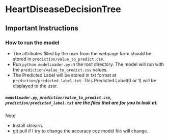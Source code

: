 # HeartDiseaseDecisionTree

## Important Instructions

### How to run the model

- The attributes filled by the user from the webpage form should be stored in ```prediction/value_to_predict.csv```.
- Run ```python modelLoader.py``` in the root directory. The model will run with the ```prediction/value_to_predict.csv``` values.
- The Predicted Label will be stored in txt format at ```prediction/predicted_label.txt```. This Predicted Label(0 or 1) will be displayed to the user.

##### ```modelLoader.py```, ```prediction/value_to_predict.csv```, ```prediction/predicted_label.txt``` are the files that are for you to look at.

Note: 
- Install sklearn.
- git pull if I try to change the accuracy coz model file will change.

